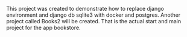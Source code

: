 This project was created to demonstrate how to replace django environment and django db sqlite3 with docker and postgres.
Another project called Books2 will be created. That is the actual start and main project for the app bookstore.
